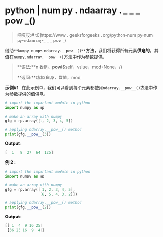 # python | num py . ndaarray . _ _ _ pow _()

> 哎哎哎:# t0]https://www . geeksforgeeks . org/python-num py-num py-ndaarray-_ _ _ pow _/

借助`**Numpy numpy.ndarray.__pow__()**`方法，我们将获得所有元素**供电的**，其值在`numpy.ndarray.__pow__()`方法中作为参数提供。

> **语法:**n 数组。__pow__($self，value，mod=None，/)
> 
> **返回:**功率(自身，数值，mod)

**示例#1 :**
在此示例中，我们可以看到每个元素都使用`ndarray.__pow__()`方法中作为参数提供的值供电。

```py
# import the important module in python
import numpy as np

# make an array with numpy
gfg = np.array([1, 2, 3, 4, 5])

# applying ndarray.__pow__() method
print(gfg.__pow__(3))
```

**Output:**

```py
[  1   8  27  64  125]

```

**例 2 :**

```py
# import the important module in python
import numpy as np

# make an array with numpy
gfg = np.array([[1, 2, 3, 4, 5],
                [6, 5, 4, 3, 2]])

# applying ndarray.__pow__() method
print(gfg.__pow__(2))
```

**Output:**

```py
[[ 1  4  9 16 25]
 [36 25 16  9  4]]

```